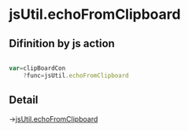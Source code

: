 # jsUtil.echoFromClipboard

## Difinition by js action

```js.js

var=clipBoardCon
	?func=jsUtil.echoFromClipboard

```

## Detail

->[jsUtil.echoFromClipboard](https://github.com/puutaro/CommandClick/blob/master/md/developer/js_interface/details/JsUtil/echoFromClipboard.md)
